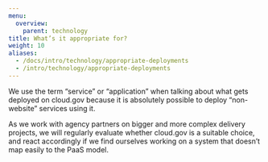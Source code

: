 ```yaml
---
menu:
  overview:
    parent: technology
title: What’s it appropriate for?
weight: 10
aliases:
  - /docs/intro/technology/appropriate-deployments
  - /intro/technology/appropriate-deployments
---
```


We use the term “service” or “application” when talking about what gets deployed on cloud.gov because it is absolutely possible to deploy “non-website” services using it.

As we work with agency partners on bigger and more complex delivery projects, we will regularly evaluate whether cloud.gov is a suitable choice, and react accordingly if we find ourselves working on a system that doesn’t map easily to the PaaS model.

